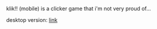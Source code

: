 klik!! (mobile) is a clicker game that i'm not very proud of...

desktop version: [link](https://github.com/zhmixx/klik)

